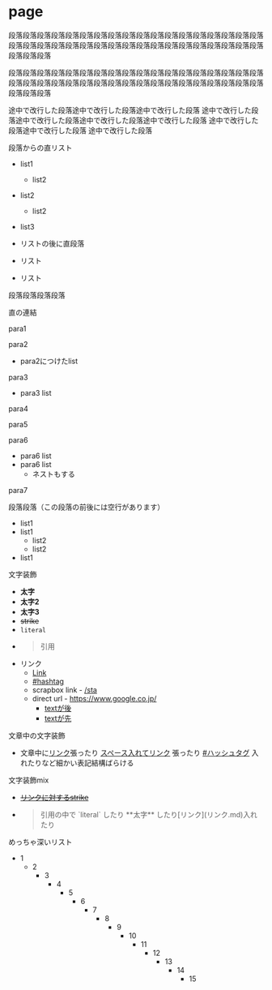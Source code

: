 # page
段落段落段落段落段落段落段落段落段落段落段落段落段落段落段落段落段落段落段落段落段落段落段落段落段落段落段落段落段落段落段落段落段落段落段落段落段落段落段落

段落段落段落段落段落段落段落段落段落段落段落段落段落段落段落段落段落段落段落段落段落段落段落段落段落段落段落段落段落段落段落段落段落段落段落段落段落段落段落

途中で改行した段落途中で改行した段落途中で改行した段落
途中で改行した段落途中で改行した段落途中で改行した段落途中で改行した段落
途中で改行した段落途中で改行した段落
途中で改行した段落

段落からの直リスト

- list1
    - list2
- list2
    - list2
- list3

- リストの後に直段落
- リスト
- リスト

段落段落段落段落

直の連結

para1

para2

- para2につけたlist

para3

- para3 list

para4

para5

para6

- para6 list
- para6 list
    - ネストもする

para7

段落段落（この段落の前後には空行があります）

- list1
- list1
    - list2
    - list2
- list1

文字装飾

- **太字**
- **太字2**
- **太字3**
- ~~strike~~
- `literal`
- <blockquote>引用</blockquote>
- リンク
    - [Link](link.md)
    - [#hashtag](hashtag.md)
    - scrapbox link
 	      - [/sta](https://scrapbox.io/sta)
    - direct url
 		    - https://www.google.co.jp/
        - [textが後](https://scrapbox.io/sta/)
        - [textが先](https://scrapbox.io/sta/)

文章中の文字装飾

- 文章中に[リンク](リンク.md)張ったり [スペース入れてリンク](スペース入れてリンク.md) 張ったり [#ハッシュタグ](ハッシュタグ.md) 入れたりなど細かい表記結構ばらける

文字装飾mix

- ~~[リンクに対するstrike](リンクに対するstrike)~~
- <blockquote>引用の中で `literal` したり **太字** したり[リンク](リンク.md)入れたり</blockquote>

めっちゃ深いリスト

- 1
    - 2
        - 3
            - 4
                - 5
                    - 6
                        - 7
                            - 8
                                - 9
                                    - 10
                                        - 11
                                            - 12
                                                - 13
                                                    - 14
                                                        - 15
